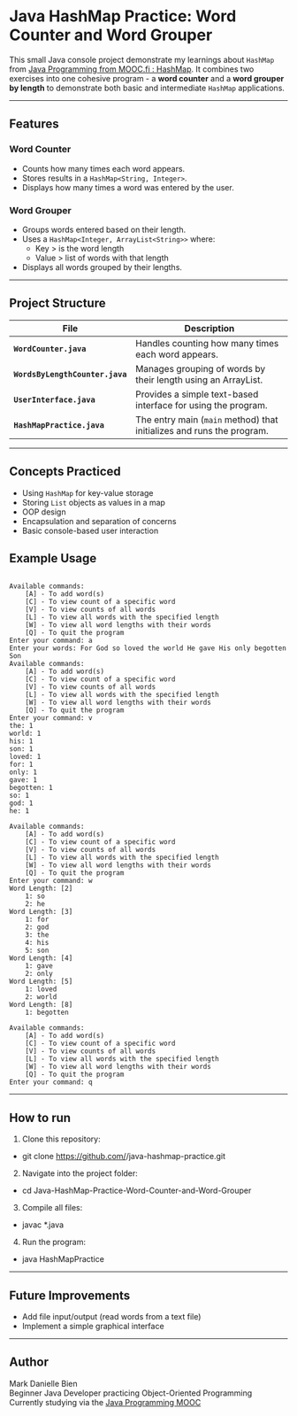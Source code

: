 # Java HashMap Practice: Word Counter and Word Grouper

This small Java console project demonstrate my learnings about `HashMap` from [Java Programming from MOOC.fi : HashMap](https://java-programming.mooc.fi/part-8/2-hash-map).
It combines two exercises into one cohesive program - a **word counter** and a **word grouper by length** to demonstrate both basic and intermediate `HashMap` applications.

---

## Features

### Word Counter

- Counts how many times each word appears.
- Stores results in a `HashMap<String, Integer>`.
- Displays how many times a word was entered by the user.

### Word Grouper

- Groups words entered based on their length.
- Uses a `HashMap<Integer, ArrayList<String>>` where:
  - Key > is the word length
  - Value > list of words with that length
- Displays all words grouped by their lengths.

---

## Project Structure

| File                            | Description                                                           |
| ------------------------------- | --------------------------------------------------------------------- |
| **`WordCounter.java`**          | Handles counting how many times each word appears.                    |
| **`WordsByLengthCounter.java`** | Manages grouping of words by their length using an ArrayList.         |
| **`UserInterface.java`**        | Provides a simple text-based interface for using the program.         |
| **`HashMapPractice.java`**      | The entry main (`main` method) that initializes and runs the program. |

---

## Concepts Practiced

- Using `HashMap` for key-value storage
- Storing `List` objects as values in a map
- OOP design
- Encapsulation and separation of concerns
- Basic console-based user interaction

## Example Usage

<pre><code>
Available commands: 
	[A] - To add word(s)
	[C] - To view count of a specific word
	[V] - To view counts of all words
	[L] - To view all words with the specified length
	[W] - To view all word lengths with their words
	[Q] - To quit the program
Enter your command: a
Enter your words: For God so loved the world He gave His only begotten Son
Available commands: 
	[A] - To add word(s)
	[C] - To view count of a specific word
	[V] - To view counts of all words
	[L] - To view all words with the specified length
	[W] - To view all word lengths with their words
	[Q] - To quit the program
Enter your command: v
the: 1
world: 1
his: 1
son: 1
loved: 1
for: 1
only: 1
gave: 1
begotten: 1
so: 1
god: 1
he: 1

Available commands: 
	[A] - To add word(s)
	[C] - To view count of a specific word
	[V] - To view counts of all words
	[L] - To view all words with the specified length
	[W] - To view all word lengths with their words
	[Q] - To quit the program
Enter your command: w
Word Length: [2]
	1: so
	2: he
Word Length: [3]
	1: for
	2: god
	3: the
	4: his
	5: son
Word Length: [4]
	1: gave
	2: only
Word Length: [5]
	1: loved
	2: world
Word Length: [8]
	1: begotten

Available commands: 
	[A] - To add word(s)
	[C] - To view count of a specific word
	[V] - To view counts of all words
	[L] - To view all words with the specified length
	[W] - To view all word lengths with their words
	[Q] - To quit the program
Enter your command: q
</code></pre>

---

## How to run

1. Clone this repository:

- git clone https://github.com/<your-username>/java-hashmap-practice.git

2. Navigate into the project folder:

- cd Java-HashMap-Practice-Word-Counter-and-Word-Grouper

3. Compile all files:

- javac \*.java

4. Run the program:

- java HashMapPractice

---

## Future Improvements

- Add file input/output (read words from a text file)
- Implement a simple graphical interface

---

## Author

Mark Danielle Bien<br>
Beginner Java Developer practicing Object-Oriented Programming<br>
Currently studying via the [Java Programming MOOC](https://java-programming.mooc.fi/)